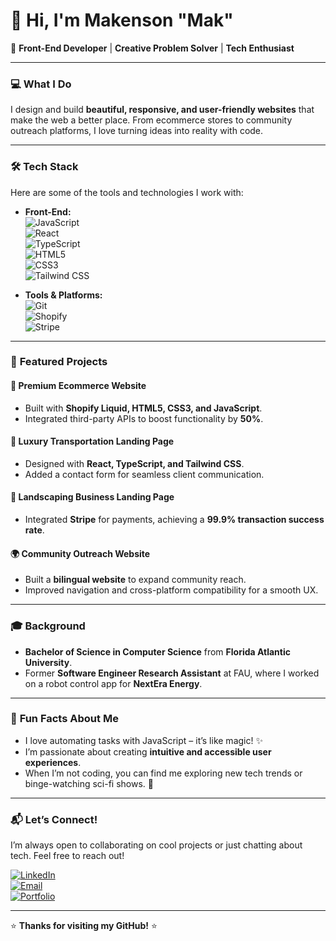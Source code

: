 # 👋 Hi, I'm Makenson "Mak"  

🚀 **Front-End Developer** | **Creative Problem Solver** | **Tech Enthusiast**  

---

### 💻 **What I Do**  
I design and build **beautiful, responsive, and user-friendly websites** that make the web a better place. From ecommerce stores to community outreach platforms, I love turning ideas into reality with code.  

---

### 🛠️ **Tech Stack**  
Here are some of the tools and technologies I work with:  

- **Front-End:**  
  ![JavaScript](https://img.shields.io/badge/-JavaScript-F7DF1E?style=flat&logo=javascript&logoColor=black)  
  ![React](https://img.shields.io/badge/-React-61DAFB?style=flat&logo=react&logoColor=black)  
  ![TypeScript](https://img.shields.io/badge/-TypeScript-3178C6?style=flat&logo=typescript&logoColor=white)  
  ![HTML5](https://img.shields.io/badge/-HTML5-E34F26?style=flat&logo=html5&logoColor=white)  
  ![CSS3](https://img.shields.io/badge/-CSS3-1572B6?style=flat&logo=css3&logoColor=white)  
  ![Tailwind CSS](https://img.shields.io/badge/-Tailwind_CSS-06B6D4?style=flat&logo=tailwind-css&logoColor=white)  

- **Tools & Platforms:**  
  ![Git](https://img.shields.io/badge/-Git-F05032?style=flat&logo=git&logoColor=white)  
  ![Shopify](https://img.shields.io/badge/-Shopify-7AB55C?style=flat&logo=shopify&logoColor=white)  
  ![Stripe](https://img.shields.io/badge/-Stripe-008CDD?style=flat&logo=stripe&logoColor=white)  

---

### 🌟 **Featured Projects**  

#### 🛒 **Premium Ecommerce Website**  
- Built with **Shopify Liquid, HTML5, CSS3, and JavaScript**.  
- Integrated third-party APIs to boost functionality by **50%**.  

#### 🚗 **Luxury Transportation Landing Page**  
- Designed with **React, TypeScript, and Tailwind CSS**.  
- Added a contact form for seamless client communication.  

#### 🌱 **Landscaping Business Landing Page**  
- Integrated **Stripe** for payments, achieving a **99.9% transaction success rate**.  

#### 🌍 **Community Outreach Website**  
- Built a **bilingual website** to expand community reach.  
- Improved navigation and cross-platform compatibility for a smooth UX.  

---

### 🎓 **Background**  
- **Bachelor of Science in Computer Science** from **Florida Atlantic University**.  
- Former **Software Engineer Research Assistant** at FAU, where I worked on a robot control app for **NextEra Energy**.  

---

### 🎨 **Fun Facts About Me**  
- I love automating tasks with JavaScript – it’s like magic! ✨  
- I’m passionate about creating **intuitive and accessible user experiences**.  
- When I’m not coding, you can find me exploring new tech trends or binge-watching sci-fi shows. 🚀  

---

### 📬 **Let’s Connect!**  
I’m always open to collaborating on cool projects or just chatting about tech. Feel free to reach out!  

[![LinkedIn](https://img.shields.io/badge/-LinkedIn-0A66C2?style=flat&logo=linkedin&logoColor=white)](https://www.linkedin.com/in/makenson-noel/)  
[![Email](https://img.shields.io/badge/-Email-D14836?style=flat&logo=gmail&logoColor=white)](mailto:makensoninoel@gmail.com)  
[![Portfolio](https://img.shields.io/badge/-Portfolio-FF7139?style=flat&logo=firefox&logoColor=white)](https://www.makenson.com/)  

---

⭐ **Thanks for visiting my GitHub!** ⭐  
